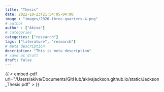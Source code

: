 ```yaml
---
title: "Thesis"
date: 2022-10-23T21:54:05-04:00
image : "images/2020-three-quarters-4.png"
# author
author : ["Akiva"]
# categories
categories: ["research"]
tags: ["literature", "research"]
# meta description
description: "This is meta description"
# save as draft
draft: false
---
```


{{ < embed-pdf url="/Users/akiva/Documents/GitHub/akivajackson.github.io/static/Jackson_Thesis.pdf" > }}
